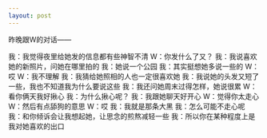 ```yaml
---
layout: post
---
```


昨晚跟W的对话——

我：我觉得夜里给她发的信息都有些神智不清
W：你发什么了又？
我：我说喜欢她的新照片，问她在哪里拍的
我：她说一个公园
我：其实挺想她多说一些的
W：哎
W：我不理解
我：我猜给她照相的人也一定很喜欢她
我：我说她的头发又短了一些，我也不知道我为什么要说这些
我：我还问她周末过得怎样，她说很累
W：看你俩天我好揪心
我：为什么揪心呢？
我：我跟她聊天好开心
W：觉得你太走心
W：然后有点舔狗的意思
W：哎
我：我就是那条大黑
我：怎么可能不走心呢
我：和你倾诉会让我想起她，让思念的煎熬减轻一些
我：所以你在某种程度上是我对她喜欢的出口